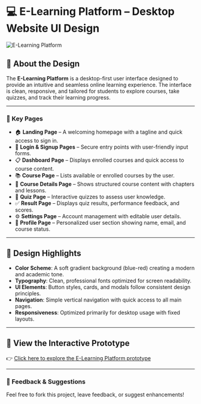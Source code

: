 # 💻 E-Learning Platform – Desktop Website UI Design

![E-Learning Platform](E%20Learning%20Platform.png)

## 📌 About the Design  
The **E-Learning Platform** is a desktop-first user interface designed to provide an intuitive and seamless online learning experience. The interface is clean, responsive, and tailored for students to explore courses, take quizzes, and track their learning progress.

---

### 🔹 Key Pages  
- 🏠 **Landing Page** – A welcoming homepage with a tagline and quick access to sign in.  
- 🔐 **Login & Signup Pages** – Secure entry points with user-friendly input forms.  
- 📋 **Dashboard Page** – Displays enrolled courses and quick access to course content.  
- 📚 **Course Page** – Lists available or enrolled courses by the user.  
- 📄 **Course Details Page** – Shows structured course content with chapters and lessons.  
- 📝 **Quiz Page** – Interactive quizzes to assess user knowledge.  
- ✅ **Result Page** – Displays quiz results, performance feedback, and scores.  
- ⚙️ **Settings Page** – Account management with editable user details.  
- 👤 **Profile Page** – Personalized user section showing name, email, and course status.

---

## 🎨 Design Highlights  
- **Color Scheme**: A soft gradient background (blue-red) creating a modern and academic tone.  
- **Typography**: Clean, professional fonts optimized for screen readability.  
- **UI Elements**: Button styles, cards, and modals follow consistent design principles.  
- **Navigation**: Simple vertical navigation with quick access to all main pages.  
- **Responsiveness**: Optimized primarily for desktop usage with fixed layouts.

---

## 🔗 View the Interactive Prototype  
👉 [Click here to explore the E-Learning Platform prototype](https://www.figma.com/proto/LLZNuII6YY2BS9OuHYct9E/E-Learning-Platform?node-id=0-1&t=w9shbYhdph4bxEFk-1)

---

### 💬 Feedback & Suggestions  
Feel free to fork this project, leave feedback, or suggest enhancements!
